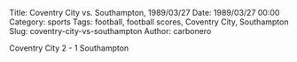 Title: Coventry City vs. Southampton, 1989/03/27
Date: 1989/03/27 00:00
Category: sports
Tags: football, football scores, Coventry City, Southampton
Slug: coventry-city-vs-southampton
Author: carbonero


Coventry City 2 - 1 Southampton
